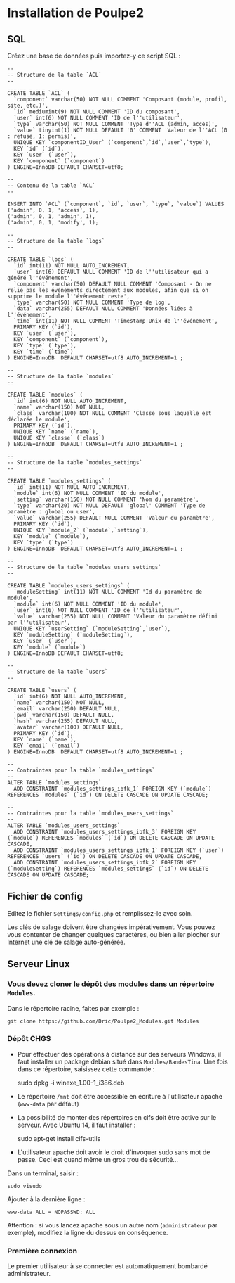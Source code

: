 # Installation de Poulpe2

## SQL

Créez une base de données puis importez-y ce script SQL :

	--
	-- Structure de la table `ACL`
	--

	CREATE TABLE `ACL` (
	  `component` varchar(50) NOT NULL COMMENT 'Composant (module, profil, site, etc.)',
	  `id` mediumint(9) NOT NULL COMMENT 'ID du composant',
	  `user` int(6) NOT NULL COMMENT 'ID de l''utilisateur',
	  `type` varchar(50) NOT NULL COMMENT 'Type d''ACL (admin, accès)',
	  `value` tinyint(1) NOT NULL DEFAULT '0' COMMENT 'Valeur de l''ACL (0 : refusé, 1: permis)',
	  UNIQUE KEY `componentID_User` (`component`,`id`,`user`,`type`),
	  KEY `id` (`id`),
	  KEY `user` (`user`),
	  KEY `component` (`component`)
	) ENGINE=InnoDB DEFAULT CHARSET=utf8;

	--
	-- Contenu de la table `ACL`
	--

	INSERT INTO `ACL` (`component`, `id`, `user`, `type`, `value`) VALUES
	('admin', 0, 1, 'access', 1),
	('admin', 0, 1, 'admin', 1),
	('admin', 0, 1, 'modify', 1);

	--
	-- Structure de la table `logs`
	--

	CREATE TABLE `logs` (
	  `id` int(11) NOT NULL AUTO_INCREMENT,
	  `user` int(6) DEFAULT NULL COMMENT 'ID de l''utilisateur qui a généré l''événement',
	  `component` varchar(50) DEFAULT NULL COMMENT 'Composant - On ne relie pas les événements directement aux modules, afin que si on supprime le module l''événement reste',
	  `type` varchar(50) NOT NULL COMMENT 'Type de log',
	  `data` varchar(255) DEFAULT NULL COMMENT 'Données liées à l''événement',
	  `time` int(11) NOT NULL COMMENT 'Timestamp Unix de l''événement',
	  PRIMARY KEY (`id`),
	  KEY `user` (`user`),
	  KEY `component` (`component`),
	  KEY `type` (`type`),
	  KEY `time` (`time`)
	) ENGINE=InnoDB  DEFAULT CHARSET=utf8 AUTO_INCREMENT=1 ;

	--
	-- Structure de la table `modules`
	--

	CREATE TABLE `modules` (
	  `id` int(6) NOT NULL AUTO_INCREMENT,
	  `name` varchar(150) NOT NULL,
	  `class` varchar(100) NOT NULL COMMENT 'Classe sous laquelle est déclarée le module',
	  PRIMARY KEY (`id`),
	  UNIQUE KEY `name` (`name`),
	  UNIQUE KEY `classe` (`class`)
	) ENGINE=InnoDB  DEFAULT CHARSET=utf8 AUTO_INCREMENT=1 ;

	--
	-- Structure de la table `modules_settings`
	--

	CREATE TABLE `modules_settings` (
	  `id` int(11) NOT NULL AUTO_INCREMENT,
	  `module` int(6) NOT NULL COMMENT 'ID du module',
	  `setting` varchar(150) NOT NULL COMMENT 'Nom du paramètre',
	  `type` varchar(20) NOT NULL DEFAULT 'global' COMMENT 'Type de paramètre : global ou user',
	  `value` varchar(255) DEFAULT NULL COMMENT 'Valeur du paramètre',
	  PRIMARY KEY (`id`),
	  UNIQUE KEY `module_2` (`module`,`setting`),
	  KEY `module` (`module`),
	  KEY `type` (`type`)
	) ENGINE=InnoDB  DEFAULT CHARSET=utf8 AUTO_INCREMENT=1 ;

	--
	-- Structure de la table `modules_users_settings`
	--

	CREATE TABLE `modules_users_settings` (
	  `moduleSetting` int(11) NOT NULL COMMENT 'Id du paramètre de module',
	  `module` int(6) NOT NULL COMMENT 'ID du module',
	  `user` int(6) NOT NULL COMMENT 'ID de l''utilisateur',
	  `value` varchar(255) NOT NULL COMMENT 'Valeur du paramètre défini par l''utilisateur',
	  UNIQUE KEY `userSetting` (`moduleSetting`,`user`),
	  KEY `moduleSetting` (`moduleSetting`),
	  KEY `user` (`user`),
	  KEY `module` (`module`)
	) ENGINE=InnoDB DEFAULT CHARSET=utf8;

	--
	-- Structure de la table `users`
	--

	CREATE TABLE `users` (
	  `id` int(6) NOT NULL AUTO_INCREMENT,
	  `name` varchar(150) NOT NULL,
	  `email` varchar(250) DEFAULT NULL,
	  `pwd` varchar(150) DEFAULT NULL,
	  `hash` varchar(255) DEFAULT NULL,
	  `avatar` varchar(100) DEFAULT NULL,
	  PRIMARY KEY (`id`),
	  KEY `name` (`name`),
	  KEY `email` (`email`)
	) ENGINE=InnoDB  DEFAULT CHARSET=utf8 AUTO_INCREMENT=1 ;

	--
	-- Contraintes pour la table `modules_settings`
	--
	ALTER TABLE `modules_settings`
	  ADD CONSTRAINT `modules_settings_ibfk_1` FOREIGN KEY (`module`) REFERENCES `modules` (`id`) ON DELETE CASCADE ON UPDATE CASCADE;

	--
	-- Contraintes pour la table `modules_users_settings`
	--
	ALTER TABLE `modules_users_settings`
	  ADD CONSTRAINT `modules_users_settings_ibfk_3` FOREIGN KEY (`module`) REFERENCES `modules` (`id`) ON DELETE CASCADE ON UPDATE CASCADE,
	  ADD CONSTRAINT `modules_users_settings_ibfk_1` FOREIGN KEY (`user`) REFERENCES `users` (`id`) ON DELETE CASCADE ON UPDATE CASCADE,
	  ADD CONSTRAINT `modules_users_settings_ibfk_2` FOREIGN KEY (`moduleSetting`) REFERENCES `modules_settings` (`id`) ON DELETE CASCADE ON UPDATE CASCADE;

## Fichier de config

Editez le fichier `Settings/config.php` et remplissez-le avec soin.

Les clés de salage doivent être changées impérativement. Vous pouvez vous contenter de changer quelques caractères, ou bien aller piocher sur Internet une clé de salage auto-générée.

## Serveur Linux

### Vous devez cloner le dépôt des modules dans un répertoire `Modules`.

Dans le répertoire racine, faites par exemple :

	git clone https://github.com/Dric/Poulpe2_Modules.git Modules

### Dépôt CHGS

- Pour effectuer des opérations à distance sur des serveurs Windows, il faut installer un package debian situé dans `Modules/BandesTina`. Une fois dans ce répertoire, saisissez cette commande :

    sudo dpkg -i winexe_1.00-1_i386.deb

- Le répertoire `/mnt` doit être accessible en écriture à l'utilisateur apache (`www-data` par défaut)
- La possibilité de monter des répertoires en cifs doit être active sur le serveur. Avec Ubuntu 14, il faut installer :

    sudo apt-get install cifs-utils

- L'utilisateur apache doit avoir le droit d'invoquer sudo sans mot de passe. Ceci est quand même un gros trou de sécurité...

Dans un terminal, saisir :

    sudo visudo

Ajouter à la dernière ligne :

    www-data ALL = NOPASSWD: ALL

Attention : si vous lancez apache sous un autre nom (`administrateur` par exemple), modifiez la ligne du dessus en conséquence.

### Première connexion

Le premier utilisateur à se connecter est automatiquement bombardé administrateur.